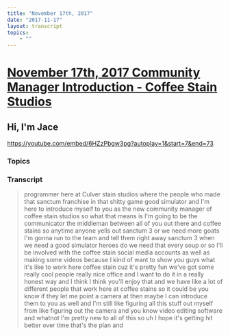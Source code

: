 ```yaml
---
title: "November 17th, 2017"
date: "2017-11-17"
layout: transcript
topics: 
    - ""
---
```

# [November 17th, 2017 Community Manager Introduction - Coffee Stain Studios](../2017-11-17.md)
## Hi, I'm Jace
https://youtube.com/embed/6HZzPbgw3pg?autoplay=1&start=7&end=73
### Topics


### Transcript

> programmer here at Culver stain studios
> where the people who made that sanctum
> franchise in that shitty game good
> simulator and I'm here to introduce
> myself to you as the new community
> manager of coffee stain studios so what
> that means is I'm going to be the
> communicator the middleman between all
> of you out there and coffee stains so
> anytime anyone yells out sanctum 3 or we
> need more goats I'm gonna run to the
> team and tell them right away sanctum 3
> when we need a good simulator heroes do
> we need that every soup or so I'll be
> involved with the coffee stain social
> media accounts as well as making some
> videos because I kind of want to show
> you guys what it's like to work here
> coffee stain cuz it's pretty fun we've
> got some really cool people really nice
> office and I want to do it in a really
> honest way and I think I think you'll
> enjoy that and we have like a lot of
> different people that work here at
> coffee stains so it could be you know if
> they let me point a camera at then maybe
> I can introduce them to you as well and
> I'm still like figuring all this stuff
> out myself from like figuring out the
> camera and you know video editing
> software and whatnot I'm pretty new to
> all of this so uh I hope it's getting
> hit better over time that's the plan and
